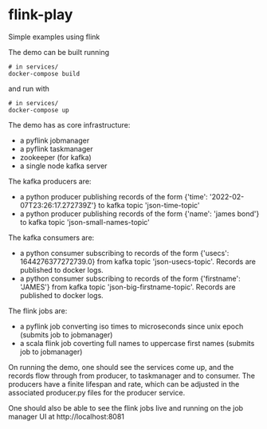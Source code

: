 # flink-play
Simple examples using flink

The demo can be built running
```
# in services/
docker-compose build
```

and run with
```
# in services/
docker-compose up
```

The demo has as core infrastructure:
- a pyflink jobmanager
- a pyflink taskmanager
- zookeeper (for kafka)
- a single node kafka server

The kafka producers are:
- a python producer publishing records of the form {'time': '2022-02-07T23:26:17.272739Z'} to kafka topic 'json-time-topic'
- a python producer publishing records of the form {'name': 'james bond'} to kafka topic 'json-small-names-topic'

The kafka consumers are:
- a python consumer subscribing to records of the form {'usecs': 1644276377272739.0} from kafka topic 'json-usecs-topic'. Records are published to docker logs.
- a python consumer subscribing to records of the form {'firstname': 'JAMES'} from kafka topic 'json-big-firstname-topic'. Records are published to docker logs.

The flink jobs are:
- a pyflink job converting iso times to microseconds since unix epoch (submits job to jobmanager)
- a scala flink job coverting full names to uppercase first names (submits job to jobmanager)

On running the demo, one should see the services come up, and the records flow through from producer, to taskmanager and to consumer. The producers have a finite lifespan and rate, which can be adjusted in the associated producer.py files for the producer service.

One should also be able to see the flink jobs live and running on the job manager UI at http://localhost:8081